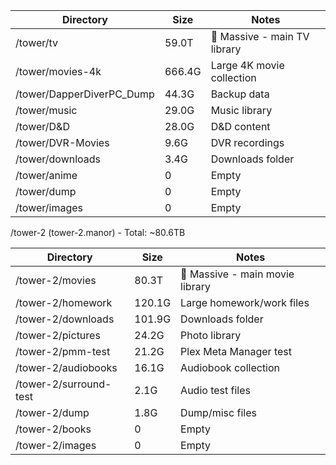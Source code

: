   | Directory                 | Size   | Notes                        |
  |---------------------------|--------|------------------------------|
  | /tower/tv                 | 59.0T  | 🔴 Massive - main TV library |
  | /tower/movies-4k          | 666.4G | Large 4K movie collection    |
  | /tower/DapperDiverPC_Dump | 44.3G  | Backup data                  |
  | /tower/music              | 29.0G  | Music library                |
  | /tower/D&D                | 28.0G  | D&D content                  |
  | /tower/DVR-Movies         | 9.6G   | DVR recordings               |
  | /tower/downloads          | 3.4G   | Downloads folder             |
  | /tower/anime              | 0      | Empty                        |
  | /tower/dump               | 0      | Empty                        |
  | /tower/images             | 0      | Empty                        |

  /tower-2 (tower-2.manor) - Total: ~80.6TB

  | Directory              | Size   | Notes                           |
  |------------------------|--------|---------------------------------|
  | /tower-2/movies        | 80.3T  | 🔴 Massive - main movie library |
  | /tower-2/homework      | 120.1G | Large homework/work files       |
  | /tower-2/downloads     | 101.9G | Downloads folder                |
  | /tower-2/pictures      | 24.2G  | Photo library                   |
  | /tower-2/pmm-test      | 21.2G  | Plex Meta Manager test          |
  | /tower-2/audiobooks    | 16.1G  | Audiobook collection            |
  | /tower-2/surround-test | 2.1G   | Audio test files                |
  | /tower-2/dump          | 1.8G   | Dump/misc files                 |
  | /tower-2/books         | 0      | Empty                           |
  | /tower-2/images        | 0      | Empty                           |
